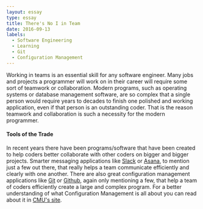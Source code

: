 ```yaml
---
layout: essay
type: essay
title: There's No I in Team
date: 2016-09-13
labels:
  - Software Engineering
  - Learning
  - Git
  - Configuration Management
---
```


Working in teams is an essential skill for any software engineer.  Many jobs and projects a programmer will work on in their career will require some sort of teamwork or collaboration.  Modern programs, such as operating systems or database management software, are so complex that a single person would require years to decades to finish one polished and working application, even if that person is an outstanding coder.  That is the reason teamwork and collaboration is such a necessity for the modern programmer.

<h4>Tools of the Trade</h4>

In recent years there have been programs/software that have been created to help coders better collaborate with other coders on bigger and bigger projects.  Smarter messaging applications like [Slack](https://slack.com/) or [Asana](https://asana.com/), to mention just a few out there, that really helps a team communicate efficiently and clearly with one another.  There are also great configuration management applications like [Git](https://git-scm.com/) or [Github](https://github.com/), again only mentioning a few, that help a team of coders efficiently create a large and complex program.  For a better understanding of what Configuration Management is all about you can read about it in [CMU's site](http://www.sei.cmu.edu/productlines/frame_report/config.man.htm).
